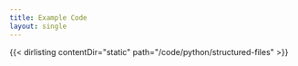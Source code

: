 ```yaml
---
title: Example Code
layout: single
---
```


{{< dirlisting contentDir="static" path="/code/python/structured-files" >}}
